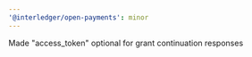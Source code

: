 ```yaml
---
'@interledger/open-payments': minor
---
```


Made "access_token" optional for grant continuation responses
